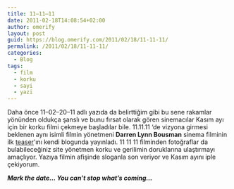 ```yaml
---
title: 11–11–11
date: 2011-02-18T14:08:54+02:00
author: omerify
layout: post
guid: https://blog.omerify.com/2011/02/18/11-11-11/
permalink: /2011/02/18/11-11-11/
categories:
  - Blog
tags:
  - film
  - korku
  - sayi
  - yazi
---
```


Daha önce 11–02–20–11 adlı yazıda da belirttiğim gibi bu sene rakamlar yönünden oldukça şanslı ve bunu fırsat olarak gören sinemacılar Kasım ayı için bir korku filmi çekmeye başladılar bile. 11.11.11 ‘de vizyona girmesi beklenen aynı isimli filmin yönetmeni **Darren Lynn Bousman** sinema filminin ilk <a href="http://www.darrenlynnbousman.com/11-11-11-teaser/" target="_blank" rel="noreferrer noopener nofollow">teaser</a>’ını kendi blogunda yayınladı. 11 11 11 filminden fotoğraflar da bulabileceğiniz site yönetmen korku ve gerilimin doruklarına ulaştırmayı amaçlıyor. Yazıya filmin afişinde sloganla son veriyor ve Kasım ayını iple çekiyorum.

**_Mark the date… You can’t stop what’s coming…_**